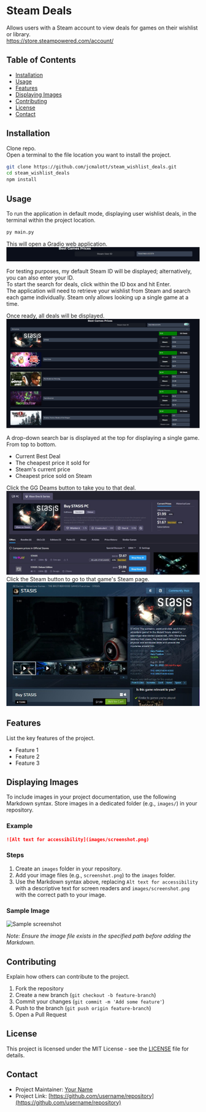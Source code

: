 # Steam Deals

Allows users with a Steam account to view deals for games on their wishlist or library.<br>
https://store.steampowered.com/account/

## Table of Contents
- [Installation](#installation)
- [Usage](#usage)
- [Features](#features)
- [Displaying Images](#displaying-images)
- [Contributing](#contributing)
- [License](#license)
- [Contact](#contact)

## Installation

Clone repo. <br>
Open a terminal to the file location you want to install the project.
```bash
git clone https://github.com/jcmalott/steam_wishlist_deals.git
cd steam_wishlist_deals
npm install
```

## Usage

To run the application in default mode, displaying user wishlist deals, in the terminal within the project location.

```python
py main.py
```

This will open a Gradio web application.
![Main Screen](images/initial-screen.jpg)

For testing purposes, my default Steam ID will be displayed; alternatively, you can also enter your ID. <br>
To start the search for deals, click within the ID box and hit Enter. <br>
The application will need to retrieve your wishlist from Steam and search each game individually. Steam only allows
looking up a single game at a time.

Once ready, all deals will be displayed.
![Deals Screen](images/wishlist-deals.jpg)

A drop-down search bar is displayed at the top for displaying a single game. <br>
From top to bottom.
- Current Best Deal
- The cheapest price it sold for
- Steam's current price
- Cheapest price sold on Steam

Click the GG Deams button to take you to that deal. <br>
![Best Deal](images/gg-deals.jpg)
Click the Steam button to go to that game's Steam page.
![Steam Page](images/steam-page.jpg)

## Features

List the key features of the project.

- Feature 1
- Feature 2
- Feature 3

## Displaying Images

To include images in your project documentation, use the following Markdown syntax. Store images in a dedicated folder (e.g., `images/`) in your repository.

### Example
```markdown
![Alt text for accessibility](images/screenshot.png)
```

### Steps
1. Create an `images` folder in your repository.
2. Add your image files (e.g., `screenshot.png`) to the `images` folder.
3. Use the Markdown syntax above, replacing `Alt text for accessibility` with a descriptive text for screen readers and `images/screenshot.png` with the correct path to your image.

### Sample Image
![Sample screenshot](images/sample-screenshot.jpg)

*Note: Ensure the image file exists in the specified path before adding the Markdown.*

## Contributing

Explain how others can contribute to the project.

1. Fork the repository
2. Create a new branch (`git checkout -b feature-branch`)
3. Commit your changes (`git commit -m 'Add some feature'`)
4. Push to the branch (`git push origin feature-branch`)
5. Open a Pull Request

## License

This project is licensed under the MIT License - see the [LICENSE](LICENSE) file for details.

## Contact

- Project Maintainer: [Your Name](mailto:your.email@example.com)
- Project Link: [https://github.com/username/repository](https://github.com/username/repository)
